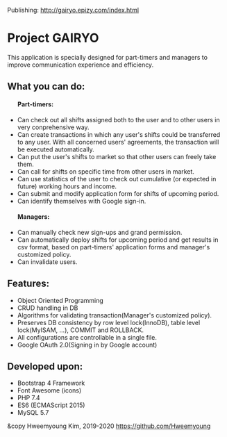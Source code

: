 Publishing: http://gairyo.epizy.com/index.html

<h1>Project GAIRYO</h1>
<p>This application is specially designed for part-timers and managers to improve communication experience and efficiency.</p>
<h2 class="my-4">What you can do:</h2>
<ul class="list-group list-group-flush my-4">
<h4>Part-timers:</h4>
<li class="list-group-item">Can check out all shifts assigned both to the user and to other users in very conprehensive way.</li>
<li class="list-group-item">Can create transactions in which any user's shifts could be transferred to any user. With all concerned users' agreements, the transaction will be executed automatically.</li>
<li class="list-group-item">Can put the user's shifts to market so that other users can freely take them.</li>
<li class="list-group-item">Can call for shifts on specific time from other users in market.</li>
<li class="list-group-item">Can use statistics of the user to check out cumulative (or expected in future) working hours and income.</li>
<li class="list-group-item">Can submit and modify application form for shifts of upcoming period.</li>
<li class="list-group-item">Can identify themselves with Google sign-in.</li>
</ul>
        <ul class="list-group list-group-flush my-4">
            <h4>Managers:</h4>
            <li class="list-group-item">Can manually check new sign-ups and grand permission.</li>
            <li class="list-group-item">Can automatically deploy shifts for upcoming period and get results in csv
                format, based on part-timers' application forms and manager's customized policy.</li>
            <li class="list-group-item">Can invalidate users.</li>
        </ul>
        <h2 class="my-4">Features:</h2>
        <ul class="list-group list-group-flush my-4">
            <li class="list-group-item">Object Oriented Programming</li>
            <li class="list-group-item">CRUD handling in DB</li>
            <li class="list-group-item">Algorithms for validating transaction(Manager's customized policy).</li>
            <li class="list-group-item">Preserves DB consistency by row level lock(InnoDB), table level lock(MyISAM,
                ...), COMMIT and ROLLBACK.</li>
            <li class="list-group-item">All configurations are controllable in a single file.</li>
            <li class="list-group-item">Google OAuth 2.0(Signing in by Google account)</li>
        </ul>
        <h2 class="my-4">Developed upon:</h2>
        <ul class="list-group list-group-flush my-4">
            <li class="list-group-item">Bootstrap 4 Framework</li>
            <li class="list-group-item">Font Awesome (icons)</li>
            <li class="list-group-item">PHP 7.4</li>
            <li class="list-group-item">ES6 (ECMAScript 2015)</li>
            <li class="list-group-item">MySQL 5.7</li>
        </ul>
        
<span>&copy Hweemyoung Kim, 2019-2020</span>
<span>https://github.com/Hweemyoung</span>
